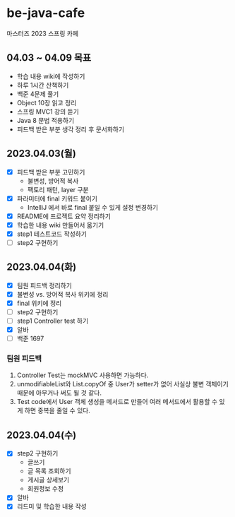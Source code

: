# be-java-cafe
마스터즈 2023 스프링 카페

## 04.03 ~ 04.09 목표
- 학습 내용 wiki에 작성하기
- 하루 1시간 산책하기
- 백준 4문제 풀기
- Object 10장 읽고 정리
- 스프링 MVC1 강의 듣기
- Java 8 문법 적용하기
- 피드백 받은 부분 생각 정리 후 문서화하기

## 2023.04.03(월)
- [x] 피드백 받은 부분 고민하기
  - 불변성, 방어적 복사
  - 팩토리 패턴, layer 구분
- [x] 파라미터에 final 키워드 붙이기
  - IntelliJ 에서 바로 final 붙일 수 있게 설정 변경하기
- [x] README에 프로젝트 요약 정리하기
- [x] 학습한 내용 wiki 만들어서 옮기기
- [x] step1 테스트코드 작성하기
- [ ] step2 구현하기

## 2023.04.04(화)
- [x] 팀원 피드백 정리하기
- [x] 불변성 vs. 방어적 복사 위키에 정리
- [x] final 위키에 정리
- [ ] step2 구현하기
- [ ] step1 Controller test 하기
- [x] 알바
- [ ] 백준 1697

### 팀원 피드백
1. Controller Test는 mockMVC 사용하면 가능하다.
2. unmodifiableList와 List.copyOf 중 User가 setter가 없어 사실상 불변 객체이기 때문에 아무거나 써도 될 것 같다.
3. Test code에서 User 객체 생성을 메서드로 만들어 여러 메서드에서 활용할 수 있게 하면 중복을 줄일 수 있다.

## 2023.04.04(수)
- [x] step2 구현하기
  - 글쓰기
  - 글 목록 조회하기
  - 게시글 상세보기
  - 회원정보 수정
- [x] 알바
- [x] 리드미 및 학습한 내용 작성
